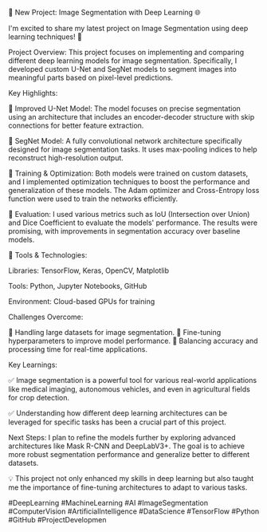 🚀 New Project: Image Segmentation with Deep Learning 🌐

I'm excited to share my latest project on Image Segmentation using deep learning techniques! 📸

Project Overview:
This project focuses on implementing and comparing different deep learning models for image segmentation. Specifically, I developed custom U-Net and SegNet models to segment images into meaningful parts based on pixel-level predictions.

Key Highlights:

  🔹 Improved U-Net Model:
         The model focuses on precise segmentation using an architecture that includes an encoder-decoder structure with skip connections for better feature extraction.

  🔹 SegNet Model:
        A fully convolutional network architecture specifically designed for image segmentation tasks. It uses max-pooling indices to help reconstruct high-resolution output.

  🔹 Training & Optimization:
        Both models were trained on custom datasets, and I implemented optimization techniques to boost the performance and generalization of these models. The Adam optimizer and Cross-Entropy loss function were 
        used to train the networks efficiently.

 🔹 Evaluation:
       I used various metrics such as IoU (Intersection over Union) and Dice Coefficient to evaluate the models' performance. The results were promising, with improvements in segmentation accuracy over baseline 
       models.

 🔹 Tools & Technologies:

  Libraries: TensorFlow, Keras, OpenCV, Matplotlib

  Tools: Python, Jupyter Notebooks, GitHub

  Environment: Cloud-based GPUs for training

Challenges Overcome:

  🔸 Handling large datasets for image segmentation.
  🔸 Fine-tuning hyperparameters to improve model performance.
  🔸 Balancing accuracy and processing time for real-time applications.

Key Learnings:

  ✅ Image segmentation is a powerful tool for various real-world applications like medical imaging, autonomous vehicles, and even in agricultural fields for crop detection.

  ✅ Understanding how different deep learning architectures can be leveraged for specific tasks has been a crucial part of this project.


Next Steps:
   I plan to refine the models further by exploring advanced architectures like Mask R-CNN and DeepLabV3+. The goal is to achieve more robust segmentation performance and generalize better to different datasets.

  💡 This project not only enhanced my skills in deep learning but also taught me the importance of fine-tuning architectures to adapt to various tasks.

#DeepLearning #MachineLearning #AI #ImageSegmentation #ComputerVision #ArtificialIntelligence #DataScience #TensorFlow #Python #GitHub #ProjectDevelopmen
